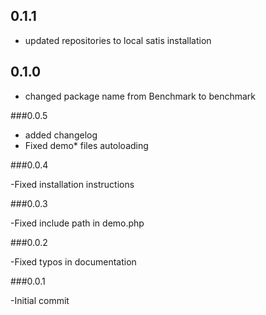 ## 0.1.1

 - updated repositories to local satis installation

## 0.1.0

 - changed package name from Benchmark to benchmark

###0.0.5

- added changelog
- Fixed demo* files autoloading

###0.0.4           

-Fixed installation instructions

###0.0.3           

-Fixed include path in demo.php

###0.0.2           

-Fixed typos in documentation

###0.0.1           

-Initial commit




